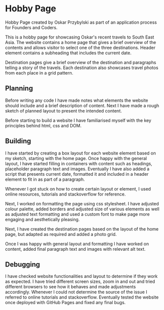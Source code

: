 # Hobby Page

Hobby Page created by Oskar Przybylski as part of an application process for Founders and Coders.

This is a hobby page for showcasing Oskar's recent travels to South East Asia.
The website contains a home page that gives a brief overview of the contents and allows visitor to select one of the three destinations. Header element contains a subheading that includes the current date.

Destination pages give a brief overview of the destination and paragraphs telling a story of the travels. Each destination also showcases travel photos from each place in a grid pattern.

## Planning

Before writing any code I have made notes what elements the website should include and a brief description of content.
Next I have made a rough sketch of planned layout to present the intended content.

Before starting to build a website I have familiarised myself with the key principles behind html, css and DOM.

## Building

I have started by creating a box layout for each website element based on my sketch, starting with the home page.
Once happy with the general layout, I have started filling in containers with content such as headings, placeholder paragraph text and images.
Eventually I have also added a script that presents current date, formatted it and included in a header element to fit in as part of a paragraph.

Whenever I got stuck on how to create certain layout or element, I used online resources, tutorials and stackoverflow for reference.

Next, I worked on formatting the page using css stylesheet. I have adjusted colour palette, added borders and adjusted size of various elements as well as adjusted text formatting and used a custom font to make page more engaging and aesthetically pleasing.

Next, I have created the destination pages based on the layout of the home page, but adapted as required and added a photo grid.

Once I was happy with general layout and formatting I have worked on content, added final paragraph text and images with relevant alt text.

## Debugging

I have checked website functionalities and layout to determine if they work as expected. I have tried different screen sizes, zoom in and out and tried different browsers to see how it behaves and made adjustments accordingly. Whenever I could not determine the source of the issue I referred to online tutorials and stackoverflow. Eventually tested the website once deployed with GitHub Pages and fixed any final bugs.
